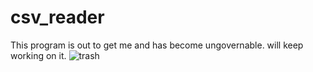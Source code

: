 # csv_reader

This program is out to get me and has become ungovernable. will keep working on it. 
![trash](https://media0.giphy.com/media/v1.Y2lkPTc5MGI3NjExMzBiZHZ2dDIzODV3NWd5Mmwycm55OXAyd2JzNGw0OWE4a2I5bGt5YSZlcD12MV9pbnRlcm5hbF9naWZfYnlfaWQmY3Q9Zw/tZyxxR4lUIRnTgIzl9/giphy.gif)